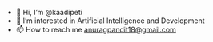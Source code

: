 - 👋 Hi, I’m @kaadipeti
- 👀 I’m interested in Artificial Intelligence and Development
- 📫 How to reach me anuragpandit18@gmail.com

<!---
kaadipeti/kaadipeti is a ✨ special ✨ repository because its `README.md` (this file) appears on your GitHub profile.
You can click the Preview link to take a look at your changes.
--->

